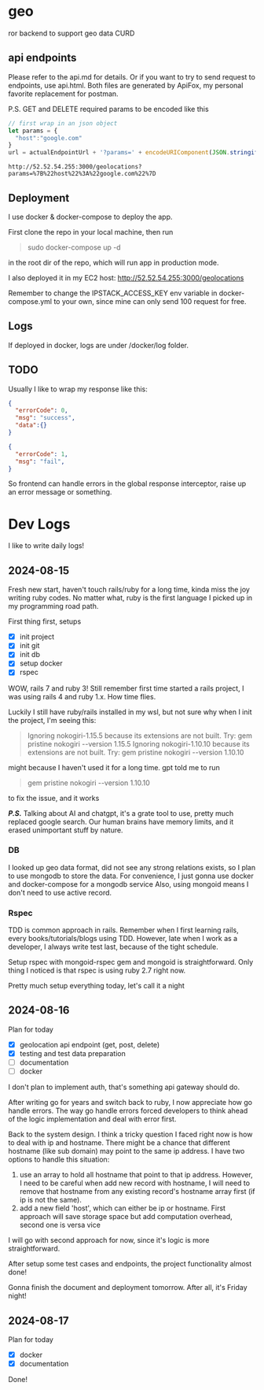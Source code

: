 # geo
ror backend to support geo data CURD

## api endpoints
Please refer to the api.md for details. Or if you want to try to send request to endpoints, use api.html.
Both files are generated by ApiFox, my personal favorite replacement for postman.

P.S.
GET and DELETE required params to be encoded like this
```js
// first wrap in an json object
let params = {
  "host":"google.com"
}
url = actualEndpointUrl + '?params=' + encodeURIComponent(JSON.stringify(params))
```
`http://52.52.54.255:3000/geolocations?params=%7B%22host%22%3A%22google.com%22%7D`

## Deployment
I use docker & docker-compose to deploy the app.

First clone the repo in your local machine, then run
> sudo docker-compose up -d

in the root dir of the repo, which will run app in production mode.

I also deployed it in my EC2 host:
http://52.52.54.255:3000/geolocations

Remember to change the IPSTACK_ACCESS_KEY env variable in docker-compose.yml to your own, since mine can only send 100 request for free.

## Logs
If deployed in docker, logs are under /docker/log folder.

## TODO
Usually I like to wrap my response like this:
```json
{
  "errorCode": 0,
  "msg": "success",
  "data":{}
}

{
  "errorCode": 1,
  "msg": "fail",
}
```
So frontend can handle errors in the global response interceptor, raise up an error message or something.



# Dev Logs
I like to write daily logs!

## 2024-08-15
Fresh new start, haven't touch rails/ruby for a long time, kinda miss the joy writing ruby codes. No matter what, ruby is the first language I picked up in my programming road path.

First thing first, setups
- [x] init project
- [x] init git
- [x] init db
- [x] setup docker
- [x] rspec

WOW, rails 7 and ruby 3! Still remember first time started a rails project, I was using rails 4 and ruby 1.x. How time flies.

Luckily I still have ruby/rails installed in my wsl, but not sure why when I init the project, I'm seeing this:
> Ignoring nokogiri-1.15.5 because its extensions are not built. Try: gem pristine nokogiri --version 1.15.5
Ignoring nokogiri-1.10.10 because its extensions are not built. Try: gem pristine nokogiri --version 1.10.10

might because I haven't used it for a long time.
gpt told me to run
> gem pristine nokogiri --version 1.10.10

to fix the issue, and it works

***P.S.***
Talking about AI and chatgpt, it's a grate tool to use, pretty much replaced google search. Our human brains have memory limits, and it erased unimportant stuff by nature.

### DB
I looked up geo data format, did not see any strong relations exists, so I plan to use mongodb to store the data.
For convenience, I just gonna use docker and docker-compose for a mongodb service
Also, using mongoid means I don't need to use active record.

### Rspec
TDD is common approach in rails. Remember when I first learning rails, every books/tutorials/blogs using TDD. However, late when I work as a developer, I always write test last, because of the tight schedule.

Setup rspec with mongoid-rspec gem and mongoid is straightforward. Only thing I noticed is that rspec is using ruby 2.7 right now.

Pretty much setup everything today, let's call it a night

## 2024-08-16
Plan for today
- [x] geolocation api endpoint (get, post, delete)
- [x] testing and test data preparation
- [ ] documentation
- [ ] docker

I don't plan to implement auth, that's something api gateway should do.

After writing go for years and switch back to ruby, I now appreciate how go handle errors. The way go handle errors forced developers to think ahead of the logic implementation and deal with error first.

Back to the system design. I think a tricky question I faced right now is how to deal with ip and hostname. There might be a chance that different hostname (like sub domain) may point to the same ip address. I have two options to handle this situation:
1. use an array to hold all hostname that point to that ip address. However, I need to be careful when add new record with hostname, I will need to remove that hostname from any existing record's hostname array first (if ip is not the same).
2. add a new field 'host', which can either be ip or hostname.
First approach will save storage space but add computation overhead, second one is versa vice

I will go with second approach for now, since it's logic is more straightforward.

After setup some test cases and endpoints, the project functionality almost done!

Gonna finish the document and deployment tomorrow. After all, it's Friday night!

## 2024-08-17
Plan for today
- [x] docker
- [x] documentation

Done!

